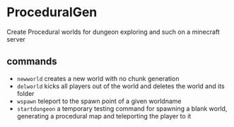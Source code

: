 # ProceduralGen
Create Procedural worlds for dungeon exploring and such on a minecraft server

## commands
- `newworld`
creates a new world with no chunk generation
- `delworld`
kicks all players out of the world and deletes the world and its folder
- `wspawn`
teleport to the spawn point of a given worldname
- `startdungeon`
a temporary testing command for spawning a blank world, generating a procedural map and teleporting the player to it
